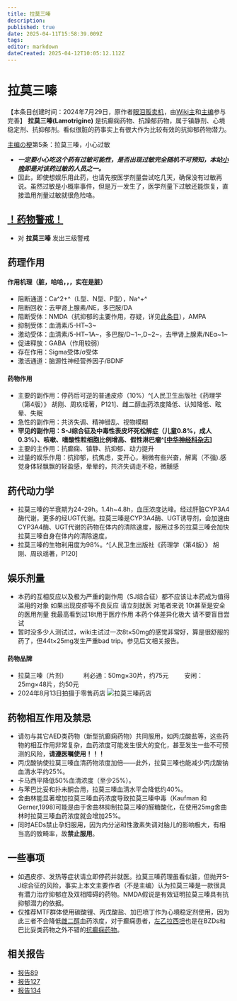 ```yaml
---
title: 拉莫三嗪
description: 
published: true
date: 2025-04-11T15:58:39.009Z
tags: 
editor: markdown
dateCreated: 2025-04-12T10:05:12.112Z
---
```


# 拉莫三嗪
【本条目创建时间：2024年7月29日，原作者[眼泪贩卖机](/t/眼泪贩卖机)，由[Wiki主](/t/wiki主)和[主编](/t/主编)参与完善】
**拉莫三嗪(Lamotrigine)** 是抗癫痫药物、抗躁郁药物，属于镇静剂、心境稳定剂、抗抑郁剂。看似很脏的药事实上有很大作为比较有效的抗抑郁药物潜力。

[主编の梗](/%E7%B4%A2%E5%BC%95/#%E7%AC%94%E8%80%85%E3%81%AE%E6%A2%97)第5条：拉莫三嗪，小心过敏
- ***一定要小心吃这个药有过敏可能性，是否出现过敏完全随机不可预知，本站[小晚](/t/小晚)即是对该药过敏的人员之一。***
- 因此，即使想娱乐用此药，也请先按医学剂量尝试吃几天，确保没有过敏再说。虽然过敏是小概率事件，但是万一发生了，医学剂量下过敏还能恢复，直接滥用剂量过敏就很危险咯。
## [！药物警戒！](/drug/%E8%8D%AF%E7%89%A9%E8%AD%A6%E6%88%92/)
- 对 **拉莫三嗪** 发出三级警戒
## 药理作用
#### 作用机理（脏，哈哈，，，实在是脏）
- 阻断通道：Ca^2+^（L型、N型、P型），Na^+^
- 阻断回收：去甲肾上腺素/NE，多巴胺/DA
- 阻断受体：NMDA（抗抑郁的主要作用，存疑，详见[此条目](/drug/NMDA抗抑郁)），AMPA
- 抑制受体：血清素/5-HT~3~
- 激动受体：血清素/5-HT~1A~，多巴胺/D~1~,D~2~，去甲肾上腺素/NEα~1~
- 促进释放：GABA（作用较弱）
- 存在作用：Sigma受体/σ受体
- 激活通道：脑源性神经营养因子/BDNF
　　
#### 药物作用
- 主要的副作用：停药后可逆的普通皮疹（10%）^[人民卫生出版社《药理学（第4版）》 胡刚、周玖瑶著，P121]、雌二醇血药浓度降低、认知降低、眩晕、失眠
- 急性的副作用：共济失调、精神错乱、视物模糊
- **罕见的副作用：S-J综合征及中毒性表皮坏死松解症（儿童0.8%，成人0.3%）、咳嗽、嗜酸性粒细胞比例增高、假性淋巴瘤^[[中华神经科杂志](https://rs.yiigle.com/CN113694202101/1305637.htm)]**
- 主要的主作用：抗癫痫、镇静、抗抑郁、动力提升
- 过量的娱乐作用：抗抑郁，抗焦虑，变开心，稍微有些兴奋，解离（不强).感觉身体轻飘飘的轻盈感，晕晕的，共济失调走不稳，微醺感

## 药代动力学
- 拉莫三嗪的半衰期为24-29h。1.4h~4.8h，血压浓度达峰。经过肝脏CYP3A4酶代谢，更多的经UGT代谢。拉莫三嗪是CYP3A4酶、UGT诱导剂，会加速由CYP3A4酶、UGT代谢的药物在体内的清除速度，服用过多的拉莫三嗪会加快拉莫三嗪自身在体内的清除速度。
- 拉莫三嗪的生物利用度为98%。^[人民卫生出版社《药理学（第4版）》 胡刚、周玖瑶著，P120]

## 娱乐剂量
- 本药的互相反应以及极为严重的副作用（SJ综合征）都不应该让本药成为值得滥用的对象 如果出现皮疹等不良反应 请立刻就医 对笔者来说 10t甚至是安全的医用剂量 我最高看到过18t用于医疗作用 本药个体差异化极大 请不要盲目尝试
- 暂时没多少人测试过，wiki主试过一次8t×50mg的感觉非常好，算是很舒服的药了，但44t×25mg发生严重bad trip。参见后文相关报告。
#### 药物品牌
- 拉莫三嗪（片剂）
　　  利必通：50mg×30片，约75元
　  　安闲：25mg×48片，约50元
- 2024年8月13日拍摄于零售药店 ![拉莫三嗪药店](/imgs/拉莫三嗪药店.jpg)  
## 药物相互作用及禁忌
- 请勿与其它AED类药物（新型抗癫痫药物）共同服用，如丙戊酸盐等，这些药物的相互作用非常复杂，血药浓度可能发生很大的变化，甚至发生一些不可预测的风险，**请遵医嘱使用！！！**
- 丙戊酸钠使拉莫三嗪血清药物浓度加倍——此外，拉莫三嗪也能减少丙戊酸钠血清水平约25%。
- 卡马西平降低50%血清浓度（至少25%）。
- 与苯巴比妥和扑未酮合用，拉莫三嗪血清水平会降低约40%。
- 舍曲林能显著增加拉莫三嗪血药浓度导致拉莫三嗪中毒（Kaufman 和 Gerner,1998)可能是由于舍曲林抑制拉莫三嗪的醛糖酸化，在使用25mg舍曲林时拉莫三嗪血药浓度就会增加25%。
- 同时AEDs禁止孕妇服用，因为内分泌和性激素失调对胎儿的影响极大，有相当高的致畸率，故**禁止服用**。

## 一些事项
- 如遇皮疹、发热等症状请立即停药并就医。拉莫三嗪药理虽看似脏，但抛开S-J综合征的风险，事实上本文主要作者（不是主编）认为拉莫三嗪是一款很具有潜力治疗抑郁症及双相障碍的药物。NMDA假说是有效证明拉莫三嗪具有抗抑郁潜力的依据。
- 仅推荐MTF群体使用碳酸锂、丙戊酸盐、加巴喷丁作为心境稳定剂使用，因为此三者不会降低[雌二醇](/drug/E2/)血药浓度，对于癫痫患者，[左乙拉西坦](/drug/%E5%B7%A6%E4%B9%99%E6%8B%89%E8%A5%BF%E5%9D%A6/)也是在BZDs和巴比妥类药物之外不错的[抗癫痫药物](/t/抗癫痫药物)。


## 相关报告
- [报告89](/report/RP089/)
- [报告127](/report/RP127/)
- [报告134](/report/RP134/)


